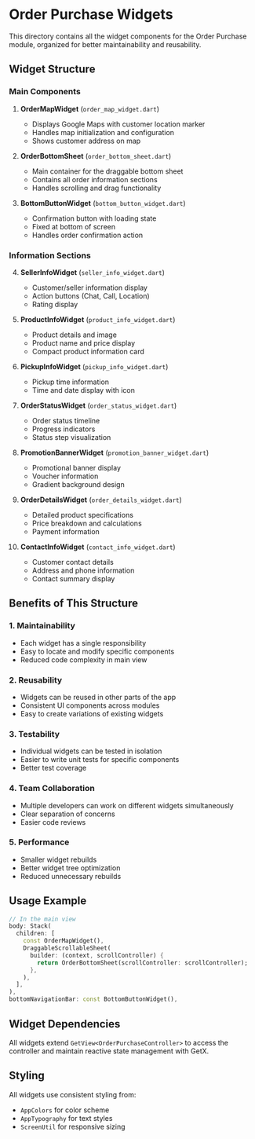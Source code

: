 # Order Purchase Widgets

This directory contains all the widget components for the Order Purchase module, organized for better maintainability and reusability.

## Widget Structure

### Main Components

1. **OrderMapWidget** (`order_map_widget.dart`)
   - Displays Google Maps with customer location marker
   - Handles map initialization and configuration
   - Shows customer address on map

2. **OrderBottomSheet** (`order_bottom_sheet.dart`)
   - Main container for the draggable bottom sheet
   - Contains all order information sections
   - Handles scrolling and drag functionality

3. **BottomButtonWidget** (`bottom_button_widget.dart`)
   - Confirmation button with loading state
   - Fixed at bottom of screen
   - Handles order confirmation action

### Information Sections

4. **SellerInfoWidget** (`seller_info_widget.dart`)
   - Customer/seller information display
   - Action buttons (Chat, Call, Location)
   - Rating display

5. **ProductInfoWidget** (`product_info_widget.dart`)
   - Product details and image
   - Product name and price display
   - Compact product information card

6. **PickupInfoWidget** (`pickup_info_widget.dart`)
   - Pickup time information
   - Time and date display with icon

7. **OrderStatusWidget** (`order_status_widget.dart`)
   - Order status timeline
   - Progress indicators
   - Status step visualization

8. **PromotionBannerWidget** (`promotion_banner_widget.dart`)
   - Promotional banner display
   - Voucher information
   - Gradient background design

9. **OrderDetailsWidget** (`order_details_widget.dart`)
   - Detailed product specifications
   - Price breakdown and calculations
   - Payment information

10. **ContactInfoWidget** (`contact_info_widget.dart`)
    - Customer contact details
    - Address and phone information
    - Contact summary display

## Benefits of This Structure

### 1. **Maintainability**
- Each widget has a single responsibility
- Easy to locate and modify specific components
- Reduced code complexity in main view

### 2. **Reusability**
- Widgets can be reused in other parts of the app
- Consistent UI components across modules
- Easy to create variations of existing widgets

### 3. **Testability**
- Individual widgets can be tested in isolation
- Easier to write unit tests for specific components
- Better test coverage

### 4. **Team Collaboration**
- Multiple developers can work on different widgets simultaneously
- Clear separation of concerns
- Easier code reviews

### 5. **Performance**
- Smaller widget rebuilds
- Better widget tree optimization
- Reduced unnecessary rebuilds

## Usage Example

```dart
// In the main view
body: Stack(
  children: [
    const OrderMapWidget(),
    DraggableScrollableSheet(
      builder: (context, scrollController) {
        return OrderBottomSheet(scrollController: scrollController);
      },
    ),
  ],
),
bottomNavigationBar: const BottomButtonWidget(),
```

## Widget Dependencies

All widgets extend `GetView<OrderPurchaseController>` to access the controller and maintain reactive state management with GetX.

## Styling

All widgets use consistent styling from:
- `AppColors` for color scheme
- `AppTypography` for text styles  
- `ScreenUtil` for responsive sizing
